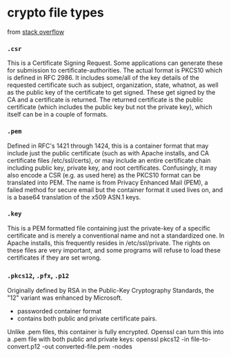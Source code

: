 # crypto file types

from [stack overflow](https://serverfault.com/questions/9708/what-is-a-pem-file-and-how-does-it-differ-from-other-openssl-generated-key-file)

### `.csr`
This is a Certificate Signing Request. Some applications can generate these for submission to certificate-authorities. The actual format is PKCS10 which is defined in RFC 2986. It includes some/all of the key details of the requested certificate such as subject, organization, state, whatnot, as well as the public key of the certificate to get signed. These get signed by the CA and a certificate is returned. The returned certificate is the public certificate (which includes the public key but not the private key), which itself can be in a couple of formats.

### `.pem`
Defined in RFC's 1421 through 1424, this is a container format that may include just the public certificate (such as with Apache installs, and CA certificate files /etc/ssl/certs), or may include an entire certificate chain including public key, private key, and root certificates. Confusingly, it may also encode a CSR (e.g. as used here) as the PKCS10 format can be translated into PEM. The name is from Privacy Enhanced Mail (PEM), a failed method for secure email but the container format it used lives on, and is a base64 translation of the x509 ASN.1 keys.

### `.key`
This is a PEM formatted file containing just the private-key of a specific certificate and is merely a conventional name and not a standardized one. In Apache installs, this frequently resides in /etc/ssl/private. The rights on these files are very important, and some programs will refuse to load these certificates if they are set wrong.

### `.pkcs12`, `.pfx`, `.p12`
Originally defined by RSA in the Public-Key Cryptography Standards, the "12"
variant was enhanced by Microsoft.

* passworded container format 
* contains both public and private certificate pairs. 

Unlike .pem files, this
container is fully encrypted. Openssl can turn this into a .pem file with both
public and private keys: openssl pkcs12 -in file-to-convert.p12 -out
converted-file.pem -nodes

